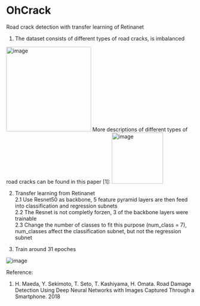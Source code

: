 # OhCrack
Road crack detection with transfer learning of Retinanet 
1. The dataset consists of different types of road cracks, is imbalanced 
<img width="227" alt="image" src="https://user-images.githubusercontent.com/45325095/166853793-1895d8c1-6b20-49e0-927a-95cf1d52f933.png">
More descriptions of different types of road cracks can be found in this paper [1]:
<img width="137" alt="image" src="https://user-images.githubusercontent.com/45325095/166854237-a4fb69ad-2bb0-4aa0-8e1e-10dfccbb8a72.png">


2. Transfer learning from Retinanet \
  2.1 Use Resnet50 as backbone, 5 feature pyramid layers are then feed into classification and regression subnets\
  2.2 The Resnet is not completly forzen, 3 of the backbone layers were trainable\
  2.3 Change the number of classes to fit this purpose (num_class = 7), num_classes affect the classification subnet, but not the regression subnet

4. Train around 31 epoches


![image](https://user-images.githubusercontent.com/45325095/166853678-ad6c5d53-ed30-4191-8d26-2e5587520ebc.png)

Reference:
1. H. Maeda, Y. Sekimoto, T. Seto, T. Kashiyama, H. Omata. Road Damage Detection Using Deep Neural Networks with Images Captured Through a Smartphone. 2018
